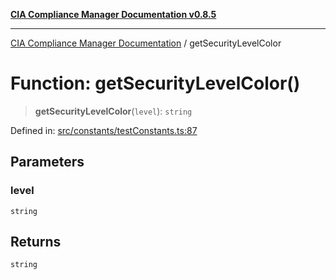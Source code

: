 [**CIA Compliance Manager Documentation v0.8.5**](../README.md)

***

[CIA Compliance Manager Documentation](../globals.md) / getSecurityLevelColor

# Function: getSecurityLevelColor()

> **getSecurityLevelColor**(`level`): `string`

Defined in: [src/constants/testConstants.ts:87](https://github.com/Hack23/cia-compliance-manager/blob/eca22610f41e5f6b6c0cece88769b1ffbe9db4bd/src/constants/testConstants.ts#L87)

## Parameters

### level

`string`

## Returns

`string`
